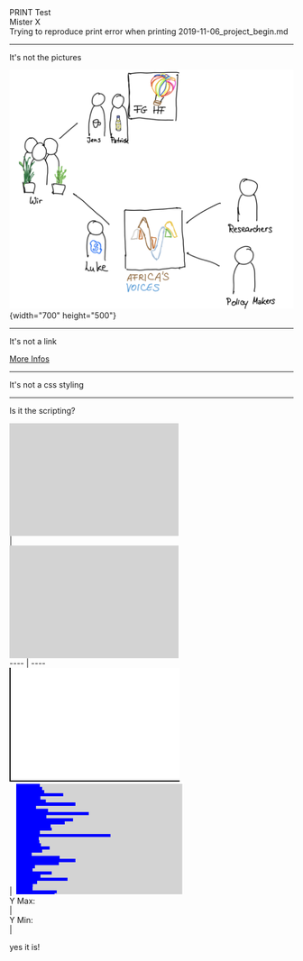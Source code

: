 <!-- markdown-config presentation=true -->
<link rel="stylesheet" type="text/css" href="./style.css"  />


<div class="title">
  PRINT Test
</div>

<div class="authors">
  Mister X
</div>

<div class="credentials">
  Trying to reproduce print error when printing 2019-11-06_project_begin.md<br>

</div>

---


It's not the pictures

![](pictures/stakeholders.png){width="700" height="500"}

---

It's not a link

[More Infos](https://www.africasvoices.org/)

---

It's not a css styling

<style>
.playfield {
  position: relative;
  width: 300px;
  height: 200px;
  background-color: lightGray;
  border-color: black;
}

.ball {
  border-radius: 50%;
  width: 10px;
  height: 10px;
  background-color: Red;
  border-color: black;
}

.paddle {
  width: 5px;
  height: 50px;
  background-color: Purple;
}

.scoreBoard {
  width: 50px;
  height: 20px;
  background-color: lightGreen;
  text-align: center;
}

/*-----------------------*/

.AtomWorld {
  position: relative;
  width: 300px;
  height: 200px;
  background-color: lightgray;
}

.atom {
  background-color: red;
  width: 10px;
  height: 10px;
  border-radius: 5px;
}

/*-----------------------*/

.world {
  position: relative;
  width: 300px;
  height: 200px;
  background-color: white;
  border-left: 2px solid black;
  border-bottom: 2px solid black;
}

.bubble {
  border-radius: 50%;
  width: 20px;
  height: 20px;
  background-color: Red;
  border: 1px solid black;
  opacity: 0.7;
}

.bubble .tooltiptext {
  visibility: hidden;
  width: 180px;
  background-color: black;
  color: #fff;
  text-align: center;
  border-radius: 6px;
  padding: 5px 0;
  display:block;

  /* Position the tooltip */
  position: relative;
  top: -25px;
  left: 30px;
  z-index: -5;
  
  /* Style the tooltip */
  font-size: 12px;
  
}

.bubble:hover .tooltiptext {
  visibility: visible;
}

.world:hover .bubble {
  opacity: 0.1;
}

.world .bubble:hover {
  opacity: 0.6;
}

.xDash {
  width: 2px;
  height: 10px;
  background-color: black;
}

.yDash {
  width: 10px;
  height: 2px;
  background-color: black;
}

.xTag {
  width: 30px;
  text-align: center;
  font-size: 12px;
}

.yTag {
  width: 50px;
  text-align: right;
  font-size: 12px;
}

.input {
  width: 100%;
}

/*-----------------------*/

.tmp {
  position: relative;
  width: 300px;
  height: 200px;
  background-color: lightGray;
  border-color: black;
}


</style>

---

Is it the scripting?

<div class="playfield" id="playfield"></div> | <div class="AtomWorld" id="atomWorld"></div>
---- | ----
<div class="world" id="world"></div> | <img src="./pictures/barChart.png" width="300" height="200">
<div id="inputYMax">Y Max: </div> | 
<div id="inputYMin">Y Min: </div> | 

<script>
import {Game} from "../../scratch/pong.js";
import {pt} from "src/client/graphics.js"

// declarations for pong

let playfield = lively.query(this, "#playfield");
let ball = <div class="ball" id="ball"></div>;
let paddleLeft = <div class="paddle" id="paddleLeft"></div>;
let paddleRight = <div class="paddle" id="paddleRight"></div>;
let scoreBoard = <div class="scoreBoard" id="scoreBoard"></div>;
let game = new Game(playfield, ball, [paddleLeft, paddleRight], scoreBoard, this.parentElement);

// game loop pong

(async () => {
  while(lively.isInBody(playfield)) {
    game.step();
    await lively.sleep(10);
  }
})();

//atoms

(async () => {

  let movementVector = lively.pt(1, 0)
  let atomWorld = lively.query(this, "#atomWorld")
  let atomWorldWidth = lively.getExtent(atomWorld).x
  let atomWorldHeight = lively.getExtent(atomWorld).y
    
  let atom = <div class="atom"></div>
  atomWorld.appendChild(atom)
  lively.setPosition(atom, lively.pt(0,0))
  let atomSize = lively.getExtent(atom).x

  let i = 0
  let j = 0
  let direction = 1
  
  let setDirectionButton = <button click={() => {direction *= -1; movementVector = movementVector.negated()} }>Buuuuuuuh!</button>
  atomWorld.appendChild(setDirectionButton)
  lively.setPosition(setDirectionButton, lively.pt(atomWorldWidth, 0))
  
  while (lively.isInBody(atom)) {
  
    lively.setPosition(atom, lively.pt(i += movementVector.x, j += movementVector.y))
    
    if (i > atomWorldWidth - atomSize || j > atomWorldHeight - atomSize || i < 0 || j < 0) {
      movementVector = lively.pt(movementVector.y * direction, -1 * movementVector.x * direction)
    }
      
    await lively.sleep(10)
  }
})()

//bubbleChart

let world = lively.query(this, "#world");
let worldWidth = lively.getExtent(world).x;
let worldHeight = lively.getExtent(world).y;


let X_MAX = 50000;
const X_MIN = 0;
let Y_MAX = 90;
let Y_MIN = 35;
const NUMBER_DASHES = 8;
const URL = 'https://raw.githubusercontent.com/holtzy/data_to_viz/master/Example_dataset/4_ThreeNum.csv'

let inputDivYMin = lively.query(this, "#inputYMin");
let inputDivYMax = lively.query(this, "#inputYMax");
let inputYMax = <input type="number"/>;
let inputYMin = <input type="number"/>;

let continent_color = {
  "Asia": "red",
  "Europe": "yellow",
  "Americas": "green",
  "Africa": "blue",
  "Oceania": "gray",
}

inputYMax.addEventListener("keydown", (event) => {
  if(event.key === 'Enter') {
    Y_MAX = parseInt(inputYMax.value);
    fetchDataDraw(URL, world);
  }
});

inputYMin.addEventListener("keydown", (event) => {
  if(event.key === 'Enter') {
    Y_MIN = parseInt(inputYMin.value);
    fetchDataDraw(URL, world);
  }
});

inputDivYMax.appendChild(inputYMax);
inputDivYMin.appendChild(inputYMin);

fetchDataDraw(URL, world);

function createXDash(world, i) {
  let xDash = <div class="xDash"></div>;
  world.appendChild(xDash);
  
  let xPos = i * (worldWidth / NUMBER_DASHES);
  let yPos = worldHeight - lively.getExtent(xDash).y / 2;
  
  lively.setPosition(xDash, lively.pt(xPos, yPos));
}

function createYDash(world, i) {
  let yDash = <div class="yDash"></div>;
  world.appendChild(yDash);
  
  let xPos = 0 - lively.getExtent(yDash).x / 2;
  let yPos = i * worldHeight / NUMBER_DASHES;
  
  lively.setPosition(yDash, lively.pt(xPos, yPos));
}

function createXTag(world, i) {
  let xTag = <div class="xTag"> </div>;
  xTag.textContent =  calculateValueX(i * (worldWidth / NUMBER_DASHES), X_MAX, worldWidth, NUMBER_DASHES);
  world.appendChild(xTag);
  
  let xPos = i * worldWidth / NUMBER_DASHES - lively.getExtent(xTag).x / 2;
  let yPos = worldHeight + lively.getExtent(xTag).y / 2;
  
  lively.setPosition(xTag, lively.pt(xPos, yPos));
}

function createYTag(world, i) {
  let yTag = <div class="yTag"> </div>;
  yTag.textContent =  Y_MIN + i * ((Y_MAX - Y_MIN) / NUMBER_DASHES);
  world.appendChild(yTag);
  
  let xPos = 0 - 1.25 * lively.getExtent(yTag).x;
  let yPos = worldHeight - i * worldHeight / NUMBER_DASHES - lively.getExtent(yTag).y / 2;
  
  lively.setPosition(yTag, lively.pt(xPos, yPos));
}

async function fetchDataDraw(url, world) {
  let bubbles = await fetchData('https://raw.githubusercontent.com/holtzy/data_to_viz/master/Example_dataset/4_ThreeNum.csv');
  removeAllChildren(world)
  drawCoordSystem(world)
  drawBubbles(bubbles)
}

function drawCoordSystem(world) {
  for (let i = 0; i < NUMBER_DASHES + 1; i++) {
    createXDash(world, i);
    createXTag(world, i);
    createYDash(world, i);
    createYTag(world, i);
  }
}

function drawBubbles(bubbles) {
  for (let country of bubbles) {
    let x = parseFloat(country.gdpPercap);
    let y = parseFloat(country.lifeExp);
    
    if (x > X_MAX || x < X_MIN || y > Y_MAX || y < Y_MIN) {
      continue;
    }
    
    let tooltip = <span class="tooltiptext"></span>;
    let bubble = <div class="bubble" id="bubble"></div>;
    
    let bubblePopCount = calculateRadius(parseInt(country.population), 0.005);
    let bubbleExtent = {"x": bubblePopCount, "y": bubblePopCount};
    
    let new_pt = toCorrectCoords(lively.pt(x, y), bubbleExtent);
    
    tooltip.innerHTML = generateTooltipText(country);
    bubble.appendChild(tooltip);
    
    lively.setPosition(bubble, new_pt);
    lively.setExtent(bubble, bubbleExtent);
    bubble.style.backgroundColor = continent_color[country["continent"]]
    world.appendChild(bubble); 
  }
}

function removeAllChildren(parentNode) {
  while (parentNode.firstChild) {
    parentNode.removeChild(parentNode.firstChild);
  }
}

function generateTooltipText(country) {
  let tooltipText = "";
  
  tooltipText += "<b>" + country.country + "</b> <br>";
  tooltipText += "GDP p capita $: " + parseFloat(country.gdpPercap).toFixed(3) + "<br>";
  tooltipText += "Life Exp in years: " + parseFloat(country.lifeExp).toFixed(1) + "<br>";
  tooltipText += "Population in Mio: " + (parseInt(country.population) / 1000000).toFixed(2);
  
  return tooltipText;
}

function toCorrectCoords(point, extent) {

  //invert y-coords
  point.y = worldHeight - (point.y - Y_MIN) * worldHeight / (Y_MAX - Y_MIN);
  //point.x = (point.x - X_MIN) * worldWidth / (X_MAX - X_MIN);
  point.x = calculateWorldX(point.x, X_MAX, worldWidth, NUMBER_DASHES);
  //point.x = calculateLogWorldX(point.x, X_MAX, worldWidth);
  
  //set center of bubble on point
  
  point.x -= extent.x / 2;
  point.y -= extent.y / 2;
  return point;Ô
}

function calculateRadius(population, factor) {
  return Math.sqrt(population / Math.PI) * factor
}

function calculateLogValueX(worldX, xMax, worldWidth) {
  let valueX = Math.pow(2, worldX / worldWidth * Math.log2(xMax));
  return parseInt(valueX);
}


function calculateLogWorldX(valueX, xMax, worldWidth) {
  let worldX = Math.log2(valueX) / Math.log2(xMax) * worldWidth;
  return worldX;
} 

function calculateValueX(worldX, xMax, worldWidth, numberDashes) {
  let stepSize = worldWidth / numberDashes;
  let valueX = 125 * Math.pow(2, worldX/ stepSize + 1);
  return parseInt(valueX);
}

function calculateWorldX(valueX, xMax, worldWidth, numberDashes) {
  let worldX = (worldWidth / numberDashes) * Math.log2(valueX / 250);
  return parseInt(worldX);
}

async function fetchData(url) {
  const response = await fetch(url);
  const myCSV = await response.text();
  return processData(myCSV);
}

function processData(allText) {
    allText = allText.replace(/['"]+/g, '');
    var record_num = 5;  // or however many elements there are in each row
    var allTextLines = allText.split(/\r\n|\n/);
    var entries = allTextLines[0].split(',');
    
    var lines = [];

    var headings = entries.splice(0,record_num);
    headings[3] = "population";
    allTextLines.shift();
    
    while (allTextLines.length > 1) {
        var cur = allTextLines.shift().split(',');
        var curObject = {};
        for (var j=0; j<record_num; j++) {
            curObject[headings[j]] = cur.shift();
        }
        lines.push(curObject);
    }
    return lines;
}

""
</script>

yes it is!